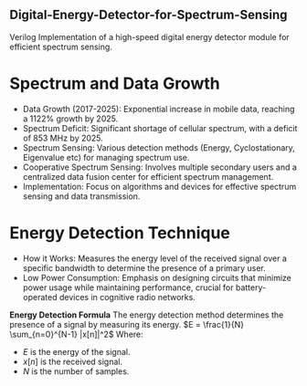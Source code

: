 ## Digital-Energy-Detector-for-Spectrum-Sensing
Verilog Implementation of a high-speed digital energy detector module for efficient spectrum sensing.

 # Spectrum and Data Growth
- Data Growth (2017-2025): Exponential increase in mobile data, reaching a 1122% growth by 2025.
- Spectrum Deficit: Significant shortage of cellular spectrum, with a deficit of 853 MHz by 2025.
- Spectrum Sensing: Various detection methods (Energy, Cyclostationary, Eigenvalue etc) for managing spectrum use.
- Cooperative Spectrum Sensing: Involves multiple secondary users and a centralized data fusion center for efficient spectrum management.
- Implementation: Focus on algorithms and devices for effective spectrum sensing and data transmission.

# Energy Detection Technique
- How it Works: Measures the energy level of the received signal over a specific bandwidth to determine the presence of a primary user.
- Low Power Consumption: Emphasis on designing circuits that minimize power usage while maintaining performance, crucial for battery-operated devices in cognitive radio networks.

**Energy Detection Formula**
The energy detection method determines the presence of a signal by measuring its energy.
$E = \frac{1}{N} \sum_{n=0}^{N-1} |x[n]|^2$
Where:
* $E$ is the energy of the signal.
* $x[n]$ is the received signal.
* $N$ is the number of samples.

  
